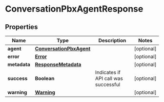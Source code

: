
# ConversationPbxAgentResponse

## Properties
Name | Type | Description | Notes
------------ | ------------- | ------------- | -------------
**agent** | [**ConversationPbxAgent**](ConversationPbxAgent.md) |  |  [optional]
**error** | [**Error**](Error.md) |  |  [optional]
**metadata** | [**ResponseMetadata**](ResponseMetadata.md) |  |  [optional]
**success** | **Boolean** | Indicates if API call was successful |  [optional]
**warning** | [**Warning**](Warning.md) |  |  [optional]



